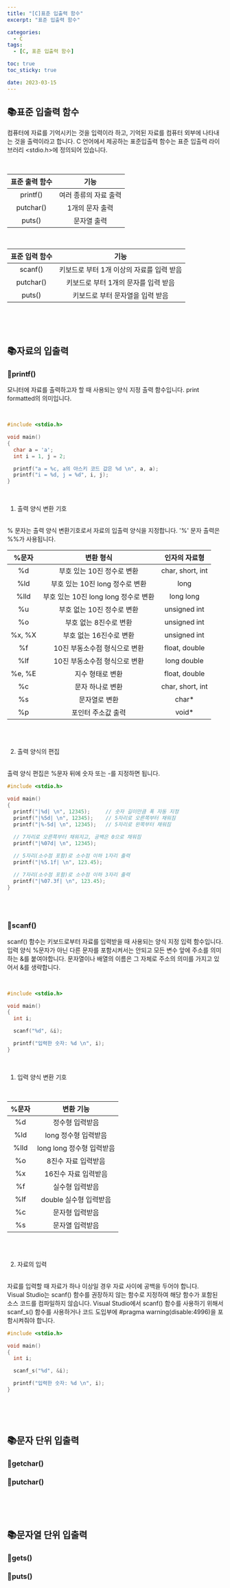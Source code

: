 ```yaml
---
title: "[C]표준 입출력 함수"
excerpt: "표준 입출력 함수"

categories:
  - C
tags:
  - [C, 표준 입출력 함수]

toc: true
toc_sticky: true

date: 2023-03-15
---
```


## 📚표준 입출력 함수
컴퓨터에 자료를 기억시키는 것을 입력이라 하고, 기억된 자료를 컴퓨터 외부에 나타내는 것을 출력이라고 합니다. C 언어에서 제공하는 표준입출력 함수는 표준 입출력 라이브러리 <stdio.h>에 정의되어 있습니다.

<br>

| 표준 출력 함수 | 기능 |
| :---: | :---: |
| printf() | 여러 종류의 자료 출력 |
| putchar() | 1개의 문자 출력 |
| puts() | 문자열 출력 |

<br>

| 표준 입력 함수 | 기능 |
| :---: | :---: |
| scanf() | 키보드로 부터 1개 이상의 자료를 입력 받음 |
| putchar() | 키보드로 부터 1개의 문자를 입력 받음 |
| puts() | 키보드로 부터 문자열을 입력 받음 |

<br><br><br>

## 📚자료의 입출력
### 📄printf()
모니터에 자료를 출력하고자 할 때 사용되는 양식 지정 출력 함수입니다. print formatted의 의미입니다.

<br>

```c
#include <stdio.h>

void main()
{
  char a = 'a';
  int i = 1, j = 2;

  printf("a = %c, a의 아스키 코드 값은 %d \n", a, a);
  printf("i = %d, j = %d", i, j);
}
```

<br>

1. 출력 양식 변환 기호
<br>
% 문자는 출력 양식 변환기호로서 자료의 입출력 양식을 지정합니다. '%' 문자 출력은 %%가 사용됩니다.

<br>

| %문자 | 변환 형식 | 인자의 자료형 |
| :---: | :---: | :---: |
| %d | 부호 있는 10진 정수로 변환 | char, short, int |
| %ld | 부호 있는 10진 long 정수로 변환 | long |
| %lld | 부호 있는 10진 long long 정수로 변환 | long long |
| %u | 부호 없는 10진 정수로 변환 | unsigned int |
| %o | 부호 없는 8진수로 변환 | unsigned int |
| %x, %X | 부호 없는 16진수로 변환 | unsigned int |
| %f | 10진 부동소수점 형식으로 변환 | float, double |
| %lf | 10진 부동소수점 형식으로 변환 | long double |
| %e, %E | 지수 형태로 변환 | float, double |
| %c | 문자 하나로 변환 | char, short, int |
| %s | 문자열로 변환 | char* |
| %p | 포인터 주소값 출력 | void* |

<br><br>

2. 출력 양식의 편집
<br>
출력 양식 편집은 %문자 뒤에 숫자 또는 -를 지정하면 됩니다.
<br>

```c
#include <stdio.h>

void main()
{
  printf("|%d| \n", 12345);     // 숫자 길이만큼 폭 자동 지정
  printf("|%5d| \n", 12345);    // 5자리로 오른쪽부터 채워짐
  printf("|%-5d| \n", 12345);   // 5자리로 왼쪽부터 채워짐
  
  // 7자리로 오른쪽부터 채워지고, 공백은 0으로 채워짐
  printf("|%07d| \n", 12345);

  // 5자리(소수점 포함)로 소수점 이하 1자리 출력
  printf("|%5.1f| \n", 123.45);

  // 7자리(소수점 포함)로 소수점 이하 3자리 출력
  printf("|%07.3f| \n", 123.45);
}
```

<br><br>

### 📄scanf()
scanf() 함수는 키보드로부터 자료를 입력받을 때 사용되는 양식 지정 입력 함수입니다. 입력 양식 %문자가 아닌 다른 문자를 포함시켜서는 안되고 모든 변수 앞에 주소를 의미하는 &를 붙여야합니다. 문자열이나 배열의 이름은 그 자체로 주소의 의미를 가지고 있어서 &를 생략합니다.

<br>

```c
#include <stdio.h>

void main()
{
  int i;

  scanf("%d", &i);

  printf("입력한 숫자: %d \n", i);
}
```

<br>

1. 입력 양식 변환 기호
<br>

| %문자 | 변환 기능 |
| :---: | :---: |
| %d | 정수형 입력받음 |
| %ld | long 정수형 입력받음 |
| %lld | long long 정수형 입력받음 |
| %o | 8진수 자료 입력받음 |
| %x | 16진수 자료 입력받음 |
| %f | 실수형 입력받음 |
| %lf | double 실수형 입력받음 |
| %c | 문자형 입력받음 |
| %s | 문자열 입력받음 |

<br><br>

2. 자료의 입력
<br>
자료를 입력할 때 자료가 하나 이상일 경우 자료 사이에 공백을 두어야 합니다.
<br>
Visual Studio는 scanf() 함수를 권장하지 않는 함수로 지정하여 해당 함수가 포함된 소스 코드를 컴파일하지 않습니다. Visual Studio에서 scanf() 함수를 사용하기 위해서 scanf_s() 함수를 사용하거나 코드 도입부에 #pragma warning(disable:4996)을 포함시켜줘야 합니다.

<br>

```c
#include <stdio.h>

void main()
{
  int i;

  scanf_s("%d", &i);

  printf("입력한 숫자: %d \n", i);
}
```

<br><br><br>

## 📚문자 단위 입출력
### 📄getchar()
### 📄putchar()

<br><br><br>

## 📚문자열 단위 입출력
### 📄gets()
### 📄puts()